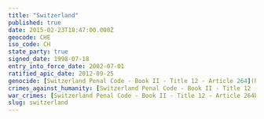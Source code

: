 ```yaml
---
title: "Switzerland"
published: true
date: 2015-02-23T18:47:00.000Z
geocode: CHE
iso_code: CH
state_party: true
signed_date: 1998-07-18
entry_into_force_date: 2002-07-01
ratified_apic_date: 2012-09-25
genocide: [Switzerland Penal Code - Book II - Title 12 - Article 264](https://iccdb.hrlc.net/data/doc/166/keyword/46/)
crimes_against_humanity: [Switzerland Penal Code - Book II - Title 12 - Article 264a](https://iccdb.hrlc.net/data/doc/166/keyword/13/)
war_crimes: [Switzerland Penal Code - Book II - Title 12 - Article 264b-j](https://iccdb.hrlc.net/data/doc/166/keyword/145/)
slug: switzerland
---
```

